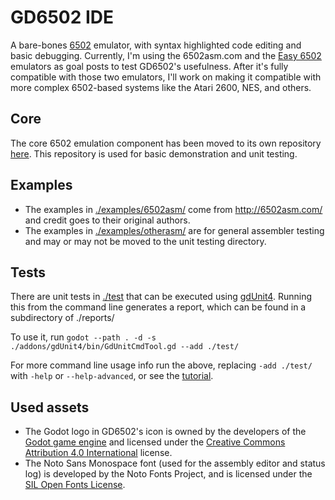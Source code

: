 # GD6502 IDE
A bare-bones [6502](https://en.wikipedia.org/wiki/MOS_Technology_6502) emulator, with syntax highlighted code editing and basic debugging. Currently, I'm using the 6502asm.com and the [Easy 6502](https://skilldrick.github.io/easy6502/) emulators as goal posts to test GD6502's usefulness. After it's fully compatible with those two emulators, I'll work on making it compatible with more complex 6502-based systems like the Atari 2600, NES, and others.


## Core
The core 6502 emulation component has been moved to its own repository [here](https://github.com/eggbertx/GD6502). This repository is used for basic demonstration and unit testing.


## Examples
- The examples in [./examples/6502asm/](./examples/6502asm/) come from http://6502asm.com/ and credit goes to their original authors.
- The examples in [./examples/otherasm/](./examples/otherasm/) are for general assembler testing and may or may not be moved to the unit testing directory.


## Tests
There are unit tests in [./test](./test/) that can be executed using [gdUnit4](https://mikeschulze.github.io/gdUnit4/). Running this from the command line generates a report, which can be found in a subdirectory of ./reports/

To use it, run `godot --path . -d -s ./addons/gdUnit4/bin/GdUnitCmdTool.gd --add ./test/`

For more command line usage info run the above, replacing `-add ./test/` with `-help` or `--help-advanced`, or see the [tutorial](https://mikeschulze.github.io/gdUnit4/advanced_testing/cmd/).


## Used assets
* The Godot logo in GD6502's icon is owned by the developers of the [Godot game engine](https://godotengine.org/) and licensed under the [Creative Commons Attribution 4.0 International](https://github.com/godotengine/godot/blob/master/LOGO_LICENSE.txt) license.
* The Noto Sans Monospace font (used for the assembly editor and status log) is developed by the Noto Fonts Project, and is licensed under the [SIL Open Fonts License](https://github.com/notofonts/noto-fonts/blob/main/LICENSE).
